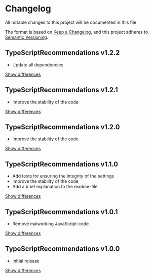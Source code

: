 # Changelog
All notable changes to this project will be documented in this file.

The format is based on [Keep a Changelog](https://keepachangelog.com/en/1.0.0/),
and this project adheres to [Semantic Versioning](https://semver.org/spec/v2.0.0.html).

## TypeScriptRecommendations v1.2.2
  - Update all dependencies

[Show differences](https://github.com/manuth/TypeScriptRecommendations/compare/v1.2.1...v1.2.2)

## TypeScriptRecommendations v1.2.1
  - Improve the stability of the code

[Show differences](https://github.com/manuth/TypeScriptRecommendations/compare/v1.2.0...v1.2.1)

## TypeScriptRecommendations v1.2.0
  - Improve the stability of the code

[Show differences](https://github.com/manuth/TypeScriptRecommendations/compare/v1.1.0...v1.2.0)

## TypeScriptRecommendations v1.1.0
  - Add tests for ensuring the integrity of the settings
  - Improve the stability of the code
  - Add a brief explanation to the readme-file

[Show differences](https://github.com/manuth/TypeScriptRecommendations/compare/v1.0.1...v1.1.0)

## TypeScriptRecommendations v1.0.1
  - Remove malworking JavaScript-code

[Show differences](https://github.com/manuth/TypeScriptRecommendations/compare/v1.0.0...v1.0.1)

## TypeScriptRecommendations v1.0.0
  - Initial release

[Show differences](https://github.com/manuth/TypeScriptRecommendations/compare/11dd1bc689a4cb3c9f62168695a16934b489ffcb...v1.0.0)
